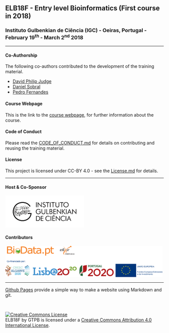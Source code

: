 ## ELB18F - Entry level Bioinformatics (First course in 2018)

###  Instituto Gulbenkian de Ciência (IGC) - Oeiras, Portugal - February 19<sup>th</sup> - March 2<sup>nd</sup> 2018

---

#### Co-Authorship

The following co-authors contributed to the development of the training material.

* [David Philip Judge](https://github.com/dpjudge)
* [Daniel Sobral](https://github.com/dsobral)
* [Pedro Fernandes](https://github.com/Pfern)

#### Course Webpage
This is the link to the [course webpage](http://gtpb.igc.gulbenkian.pt/bicourses/2018/ELB18F/), for further information about the course.

#### Code of Conduct
Please read the [CODE_OF_CONDUCT.md](./CODE_OF_CONDUCT.md) for details on contributing and reusing the training material.

#### License
This project is licensed under CC-BY 4.0 - see the [License.md](License.md) for details.

---

#### Host & Co-Sponsor

<a href="http://www.igc.gulbenkian.pt/"><img src="./assets/readme_img/Logo_IGC_2014.png" alt="Instituto Gulbenkian de Ciência" width="250px"></a>

#### Contributors

<a href="https://biodata.pt/"><img src="./assets/readme_img/BIoData_and_co-financiadores.png" alt="Instituto Gulbenkian de Ciência" width="500px"></a>

---

[Github Pages](https://pages.github.com) provide a simple way to make a website using Markdown and git.

<br>

<a rel="license" href="http://creativecommons.org/licenses/by/4.0/"><img alt="Creative Commons License" style="border-width:0" src="https://i.creativecommons.org/l/by/4.0/88x31.png" /></a><br /><span xmlns:dct="http://purl.org/dc/terms/" property="dct:title">ELB18F</span> by <span xmlns:cc="http://creativecommons.org/ns#" property="cc:attributionName">GTPB</span> is licensed under a <a rel="license" href="http://creativecommons.org/licenses/by/4.0/">Creative Commons Attribution 4.0 International License</a>.
